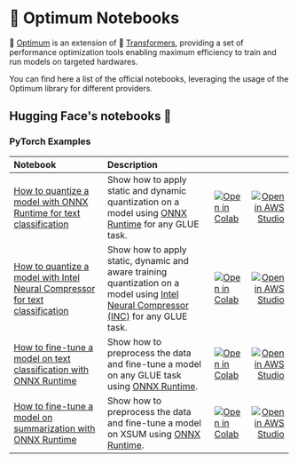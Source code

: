 <!---
Copyright 2020 The HuggingFace Team. All rights reserved.

Licensed under the Apache License, Version 2.0 (the "License");
you may not use this file except in compliance with the License.
You may obtain a copy of the License at

    http://www.apache.org/licenses/LICENSE-2.0

Unless required by applicable law or agreed to in writing, software
distributed under the License is distributed on an "AS IS" BASIS,
WITHOUT WARRANTIES OR CONDITIONS OF ANY KIND, either express or implied.
See the License for the specific language governing permissions and
limitations under the License.
-->

# 🤗 Optimum Notebooks
🤗  [Optimum](https://github.com/huggingface/optimum) is an extension of 🤗 [Transformers](https://github.com/huggingface/transformers), providing a set of performance optimization tools enabling maximum efficiency to train and run models on targeted hardwares.

You can find here a list of the official notebooks, leveraging the usage of the Optimum library for different providers.

## Hugging Face's notebooks 🤗

### PyTorch Examples

| Notebook     |      Description      |   |   |
|:----------|:-------------|:-------------|------:|
| [How to quantize a model with ONNX Runtime for text classification](https://github.com/huggingface/notebooks/blob/master/examples/text_classification_quantization_ort.ipynb)| Show how to apply static and dynamic quantization on a model using [ONNX Runtime](https://github.com/microsoft/onnxruntime) for any GLUE task. | [![Open in Colab](https://colab.research.google.com/assets/colab-badge.svg)](https://colab.research.google.com/github/huggingface/notebooks/blob/master/examples/text_classification_quantization_ort.ipynb)| [![Open in AWS Studio](https://studiolab.sagemaker.aws/studiolab.svg)](https://studiolab.sagemaker.aws/import/github/huggingface/notebooks/blob/master/examples/text_classification_quantization_ort.ipynb)|
| [How to quantize a model with Intel Neural Compressor for text classification](https://github.com/huggingface/notebooks/blob/master/examples/text_classification_quantization_inc.ipynb)| Show how to apply static, dynamic and aware training quantization on a model using [Intel Neural Compressor (INC)](https://github.com/intel/neural-compressor) for any GLUE task. | [![Open in Colab](https://colab.research.google.com/assets/colab-badge.svg)](https://colab.research.google.com/github/huggingface/notebooks/blob/master/examples/text_classification_quantization_inc.ipynb)| [![Open in AWS Studio](https://studiolab.sagemaker.aws/studiolab.svg)](https://studiolab.sagemaker.aws/import/github/huggingface/notebooks/blob/master/examples/text_classification_quantization_inc.ipynb)|
| [How to fine-tune a model on text classification with ONNX Runtime](https://github.com/huggingface/notebooks/blob/main/examples/text_classification_ort.ipynb)| Show how to preprocess the data and fine-tune a model on any GLUE task using [ONNX Runtime](https://github.com/microsoft/onnxruntime). | [![Open in Colab](https://colab.research.google.com/assets/colab-badge.svg)](https://colab.research.google.com/github/huggingface/notebooks/blob/main/examples/text_classification_ort.ipynb)| [![Open in AWS Studio](https://studiolab.sagemaker.aws/studiolab.svg)](https://studiolab.sagemaker.aws/import/github/huggingface/notebooks/blob/main/examples/text_classification_ort.ipynb)|
| [How to fine-tune a model on summarization with ONNX Runtime](https://github.com/huggingface/notebooks/blob/main/examples/summarization_ort.ipynb)| Show how to preprocess the data and fine-tune a model on XSUM using [ONNX Runtime](https://github.com/microsoft/onnxruntime). | [![Open in Colab](https://colab.research.google.com/assets/colab-badge.svg)](https://colab.research.google.com/github/huggingface/notebooks/blob/main/examples/summarization_ort.ipynb)| [![Open in AWS Studio](https://studiolab.sagemaker.aws/studiolab.svg)](https://studiolab.sagemaker.aws/import/github/huggingface/notebooks/blob/main/examples/summarization_ort.ipynb)|